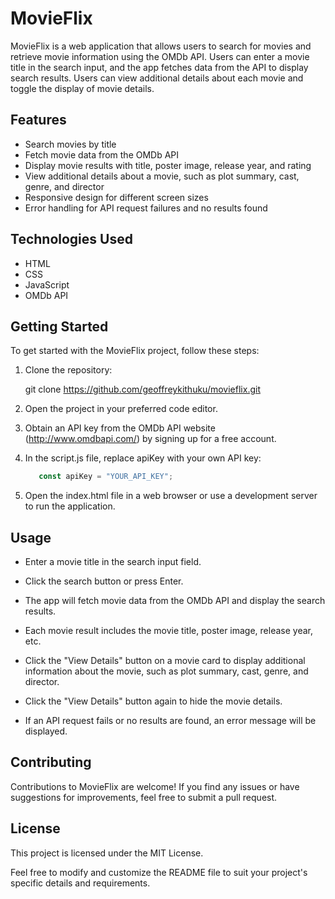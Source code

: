 # MovieFlix

MovieFlix is a web application that allows users to search for movies and retrieve movie information using the OMDb API. Users can enter a movie title in the search input, and the app fetches data from the API to display search results. Users can view additional details about each movie and toggle the display of movie details.

## Features

- Search movies by title
- Fetch movie data from the OMDb API
- Display movie results with title, poster image, release year, and rating
- View additional details about a movie, such as plot summary, cast, genre, and director
- Responsive design for different screen sizes
- Error handling for API request failures and no results found

## Technologies Used

- HTML
- CSS
- JavaScript
- OMDb API

## Getting Started

To get started with the MovieFlix project, follow these steps:

1. Clone the repository:

   git clone https://github.com/geoffreykithuku/movieflix.git

2. Open the project in your preferred code editor.

3. Obtain an API key from the OMDb API website (http://www.omdbapi.com/) by signing up for a free account.

4. In the script.js file, replace apiKey with your own API key:

   ```javascript
      const apiKey = "YOUR_API_KEY";

5. Open the index.html file in a web browser or use a development server to run the application.

## Usage

 - Enter a movie title in the search input field.

- Click the search button or press Enter.

- The app will fetch movie data from the OMDb API and display the search results.

- Each movie result includes the movie title, poster image, release year, etc.

- Click the "View Details" button on a movie card to display additional information about the movie, such as plot summary, cast, genre, and director.

- Click the "View Details" button again to hide the movie details.

- If an API request fails or no results are found, an error message will be displayed.

## Contributing

Contributions to MovieFlix are welcome! If you find any issues or have suggestions for improvements, feel free to submit a pull request.

## License

This project is licensed under the MIT License.

Feel free to modify and customize the README file to suit your project's specific details and requirements.
